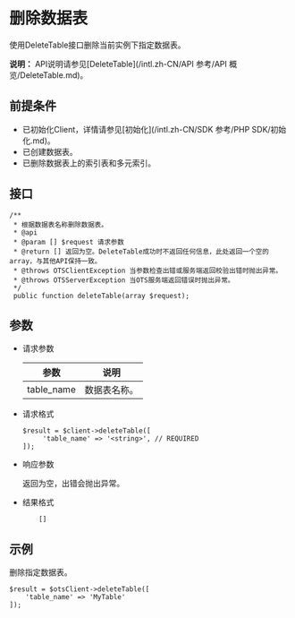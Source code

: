 # 删除数据表

使用DeleteTable接口删除当前实例下指定数据表。

**说明：** API说明请参见[DeleteTable](/intl.zh-CN/API 参考/API 概览/DeleteTable.md)。

## 前提条件

-   已初始化Client，详情请参见[初始化](/intl.zh-CN/SDK 参考/PHP SDK/初始化.md)。
-   已创建数据表。
-   已删除数据表上的索引表和多元索引。

## 接口

```
/**
 * 根据数据表名称删除数据表。
 * @api
 * @param [] $request 请求参数
 * @return [] 返回为空。DeleteTable成功时不返回任何信息，此处返回一个空的array，与其他API保持一致。
 * @throws OTSClientException 当参数检查出错或服务端返回校验出错时抛出异常。
 * @throws OTSServerException 当OTS服务端返回错误时抛出异常。
 */
 public function deleteTable(array $request);            
```

## 参数

-   请求参数

    |参数|说明|
    |--|--|
    |table\_name|数据表名称。|

-   请求格式

    ```
    $result = $client->deleteTable([
         'table_name' => '<string>', // REQUIRED
    ]);           
    ```

-   响应参数

    返回为空，出错会抛出异常。

-   结果格式

    ```
        []    
    ```


## 示例

删除指定数据表。

```
$result = $otsClient->deleteTable([
    'table_name' => 'MyTable'
]);        
```


